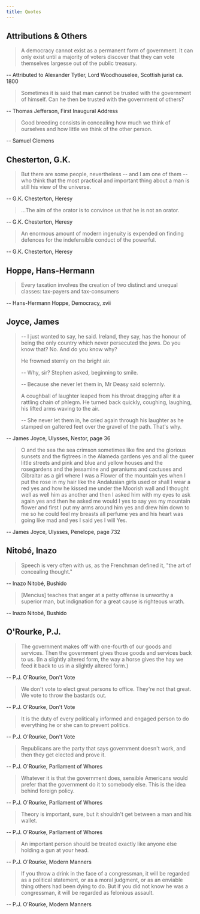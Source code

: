 ```yaml
---
title: Quotes
---
```


## Attributions & Others

> A democracy cannot exist as a permanent form of government. It can only exist until a majority of voters discover that they can vote themselves largesse out of the public treasury.

-- Attributed to Alexander Tytler, Lord Woodhouselee, Scottish jurist ca. 1800

> Sometimes it is said that man cannot be trusted with the government of himself. Can he then be trusted with the government of others?

-- Thomas Jefferson, First Inaugural Address

> Good breeding consists in concealing how much we think of ourselves and how little we think of the other person.

-- Samuel Clemens

## Chesterton, G.K.

> But there are some people, nevertheless -- and I am one of them -- who think that the most practical and important thing about a man is still his view of the universe.

-- G.K. Chesterton, Heresy

> ...The aim of the orator is to convince us that he is not an orator.

-- G.K. Chesterton, Heresy

> An enormous amount of modern ingenuity is expended on finding defences for the indefensible conduct of the powerful.

-- G.K. Chesterton, Heresy


## Hoppe, Hans-Hermann

> Every taxation involves the creation of two distinct and unequal classes: tax-payers and tax-consumers

-- Hans-Hermann Hoppe, Democracy, xvii


## Joyce, James

> -- I just wanted to say, he said. Ireland, they say, has the honour of being the only country which never persecuted the jews. Do you know that? No. And do you know why?
>
> He frowned sternly on the bright air.
>
> -- Why, sir? Stephen asked, beginning to smile.
>
> -- Because she never let them in, Mr Deasy said solemnly.
>
> A coughball of laughter leaped from his throat dragging after it a rattling chain of phlegm. He turned back quickly, coughing, laughing, his lifted arms waving to the air.
>
> -- She never let them in, he cried again through his laughter as he stamped on galtered feet over the gravel of the path. That's why.

-- James Joyce, Ulysses, Nestor, page 36

> O and the sea the sea crimson sometimes like fire and the glorious sunsets and the figtrees in the Alameda gardens yes and all the queer little streets and pink and blue and yellow houses and the rosegardens and the jessamine and geraniums and cactuses and Gibraltar as a girl where I was a Flower of the mountain yes when I put the rose in my hair like the Andalusian girls used or shall I wear a red yes and how he kissed me under the Moorish wall and I thought well as well him as another and then I asked him with my eyes to ask again yes and then he asked me would I yes to say yes my mountain flower and first I put my arms around him yes and drew him down to me so he could feel my breasts all perfume yes and his heart was going like mad and yes I said yes I will Yes.

-- James Joyce, Ulysses, Penelope, page 732

## Nitobé, Inazo

> Speech is very often with us, as the Frenchman defined it, "the art of concealing thought."

-- Inazo Nitobé, Bushido

> [Mencius] teaches that anger at a petty offense is unworthy a superior man, but indignation for a great cause is righteous wrath.

-- Inazo Nitobé, Bushido

## O'Rourke, P.J.

> The government makes off with one-fourth of our goods and services. Then the government gives those goods and services back to us. (In a slightly altered form, the way a horse gives the hay we feed it back to us in a slightly altered form.)

-- P.J. O'Rourke, Don't Vote

> We don't vote to elect great persons to office. They're not that great. We vote to throw the bastards out.

-- P.J. O'Rourke, Don't Vote

> It is the duty of every politically informed and engaged person to do everything he or she can to prevent politics.

-- P.J. O'Rourke, Don't Vote

> Republicans are the party that says government doesn't work, and then they get elected and prove it.

-- P.J. O'Rourke, Parliament of Whores

> Whatever it is that the government does, sensible Americans would prefer that the government do it to somebody else. This is the idea behind foreign policy.

-- P.J. O'Rourke, Parliament of Whores

> Theory is important, sure, but it shouldn't get between a man and his wallet.

-- P.J. O'Rourke, Parliament of Whores

> An important person should be treated exactly like anyone else holding a gun at your head.

-- P.J. O'Rourke, Modern Manners

> If you throw a drink in the face of a congressman, it will be regarded as a political statement, or as a moral judgment, or as an enviable thing others had been dying to do. But if you did not know he was a congressman, it will be regarded as felonious assault.

-- P.J. O'Rourke, Modern Manners
